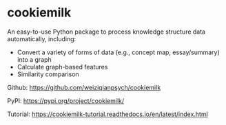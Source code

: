 # cookiemilk

An easy-to-use Python package to process knowledge structure data automatically, including:
- Convert a variety of forms of data (e.g., concept map, essay/summary) into a graph
- Calculate graph-based features
- Similarity comparison

Github: https://github.com/weiziqianpsych/cookiemilk

PyPI: https://pypi.org/project/cookiemilk/

Tutorial: https://cookiemilk-tutorial.readthedocs.io/en/latest/index.html
